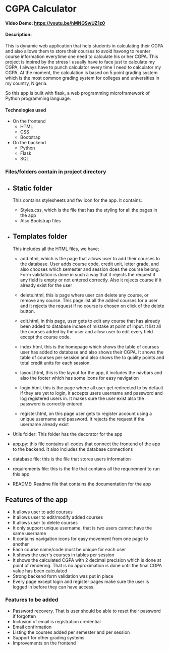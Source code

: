 # CGPA Calculator
#### Video Demo: <https://youtu.be/hMNQSwUZ1z0>
#### Description:
This is dynamic web application that help students in calculating their CGPA and also allows them to store their courses to avoid havong to reenter course information everytime one need to calculate his or her CGPA. This project is inpired by the stress I usually have to face just to calculate my CGPA, I always have to punch calculator every time I need to calculator my CGPA. At the moment, the calculation is based on 5 point grading system which is the most common grading system for colleges and universities in my country, Nigeria. 

So this app is built with flask, a web programming microframework of Python programming language. 

#### Technologies used
- On the frontend
    - HTML
    - CSS
    - Bootstrap
- On the backend
   - Python
   - Flask
   - SQL

### Files/folders contain in project directory
- Static folder
    -
    This contains stylesheets and fav icon for the app. It contains:
    - Styles.css, which is the file that has the styling for all the pages in the app
    - Also Bootstrap files
- Templates folder
    -
    This includes all the HTML files, we have;
    - add.html, which is the page that allows user to add their courses to the database.
    User adds course code, credit unit, letter grade, and also chooses which semester and session does the course belong. Form validation is done in such a way that it rejects the request if any field is empty or not entered correctly. Also it rejects course if it already exist for the user

    - delete.html, this is page where user can delete any course, or remove any course. This page list all the added courses for a user and it rejects the request if no course is chosen on click of the delete button.

    - edit.html, in this page, user gets to edit any course that has already been added to database incase of mistake at point of input. It list all the courses added by the user and allow user to edit every field except the course code.

    - index.html, this is the homepage which shows the table of courses user has added to database and also shows their CGPA. It shows the table of courses per session and also shows the to quality points and total credit units for each session.

    - layout.html, this is the layout for the app, it includes the navbars and also the footer which has some icons for easy navigation

    - login.html, this is the page where all user get redirected to by default if they are yet to login, it accepts users username and password and log registered users in. It makes sure the user exist also the password is correctly entered.

    - register.html, on this page user gets to register account using a unique username and password. It rejects the request if the username already exist

- Utils folder: This folder has the decorator for the app

- app.py: this file contains all codes that connect the frontend of the app to the backend. It also includes the database connections

- database file: this is the file that stores users information

- requirements file: this is the file that contains all the requirement to run this app

- README: Readme file that contains the documentation for the app

## Features of the app
- It allows user to add courses
- It allows user to edit/modify added courses
- It allows user to delete courses
- It only support unique username, that is two users cannot have the same username
- It contains navigation icons for easy movement from one page to another
- Each course name/code must be unique for each user
- It shows the user's courses in tables per session
- It shows the calculated CGPA with 2 decimal precision which is done at point of rendering. That is no approximation is done until the final CGPA value has been calculated
- Strong backend form validation was put in place
- Every page except login and register pages make sure the user is logged in before they can have access.

### Features to be added
- Password recovery. That is user should be able to reset their password if forgotten
- Inclusion of email is registration credential
- Email confirmation 
- Listing the courses added per semester and per session
- Support for other grading systems
- Improvements on the frontend